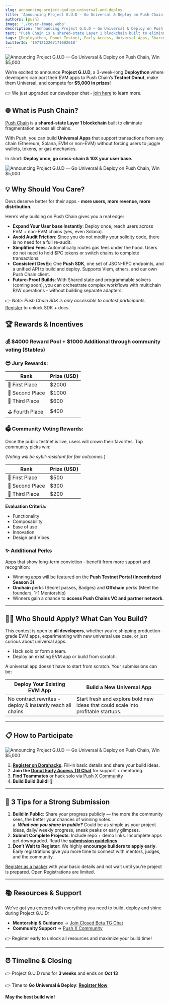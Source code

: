 ```yaml
---
slug: announcing-project-gud-go-universal-and-deploy
title: 'Announcing Project G.U.D — Go Universal & Deploy on Push Chain, Win $5,000'
authors: [push]
image: './cover-image.webp'
description: 'Announcing Project G.U.D — Go Universal & Deploy on Push Chain, Win $5,000'
text: "Push Chain is a shared-state Layer 1 blockchain built to eliminate fragmentation across all chains"
tags: [Deployathon, Donut Testnet, Early Access, Universal Apps, Shared App Experience, Shared State Blockchain, Universal Smart Contracts]
twitterId: '1971212207171002618'
---
```


![Announcing Project G.U.D — Go Universal & Deploy on Push Chain, Win $5,000](./cover-image.webp)

<!--truncate-->

We’re excited to announce **Project G.U.D**, a 3-week-long **Deploython** where developers can port their EVM apps to Push Chain’s **Testnet Donut**, make them Universal, and compete for **$5,000 in prizes**!

👉 We just upgraded our developer chat - [join here](https://t.me/+HBr_tyPvACFhM2Vl) to learn more.

## 🌐 What is Push Chain?

[Push Chain](https://push.org?utm_source=blog&utm_medium=referral&utm_campaign=project_gud) is a **shared-state Layer 1 blockchain** built to eliminate fragmentation across all chains.

With Push, you can build **Universal Apps** that support transactions from any chain (Ethereum, Solana, EVM or non-EVM) without forcing users to juggle wallets, tokens, or gas mechanics.

In short: **Deploy once, go cross-chain & 10X your user base.**

![Announcing Project G.U.D — Go Universal & Deploy on Push Chain, Win $5,000](./image-1.webp)

## 💡 Why Should You Care?

Devs deserve better for their apps - **more users, more revenue, more distribution.**

Here’s why building on Push Chain gives you a real edge:

- **Expand Your User base Instantly**: Deploy once, reach users across EVM + non-EVM chains (yes, even Solana).
- **Avoid Audit Friction**: Since you do not modify your solidity code, there is no need for a full re-audit.
- **Simplified Fees**: Automatically routes gas fees under the hood. Users do not need to hold $PC tokens or switch chains to complete transactions.
- **Consistent DevEx**: One **Push SDK**, one set of JSON-RPC endpoints, and a unified API to build and deploy. Supports Viem, ethers, and our own Push Chain client.
- **Future-Proof Builds**: With Shared state and programmable solvers (coming soon), you can orchestrate complex workflows with multichain R/W operations - without building separate adapters.

👉 *Note: Push Chain SDK is only accessible to contest participants.* [Register](https://dorahacks.io/hackathon/pushchain-gud?utm_source=blog&utm_medium=referral&utm_campaign=project_gud) to unlock SDK + docs.

## 🏆 Rewards & Incentives

### 💰 $4000 Reward Pool + $1000 Additional through community voting (Stables)

### 😎 Jury Rewards:
| Rank       | Prize (USD) |
|--------------|-------------|
| 🥇 First Place  | $2000       |
| 🥈 Second Place | $1000       |
| 🥉 Third Place  | $600        |
| ⛳️ Fourth Place | $400        |

### 🗳 Community Voting Rewards:
Once the public testnet is live, users will crown their favorites. Top community picks win:

(*Voting will be sybil-resistant for fair outcomes.*)

| Rank       | Prize (USD) |
|--------------|-------------|
| 🥇 First Place | $500 |
| 🥈 Second Place| $300 |
| 🥉 Third Place  | $200 |




**Evaluation Criteria:**

- Functionality
- Composability
- Ease of use
- Innovation
- Design and Vibes

### ✨ Additional Perks

Apps that show long-term conviction - benefit from more support and recognition:

- Winning apps will be featured on the **Push Testnet Portal (Incentivized Season 3)**.
- **Onchain** perks (Secret passes, Badges) and **Offchain** perks (Meet the founders, 1-1 Mentorship)
- Winners gain a chance to **access Push Chains VC and partner network**.

---

## 👩‍💻 Who Should Apply? What Can You Build?

This contest is open to **all developers**, whether you’re shipping production-grade EVM apps, experimenting with new universal use case, or just curious about universal apps.

- Hack solo or form a team.
- Deploy an existing EVM app or build from scratch.

A universal app doesn't have to start from scratch. Your submissions can be:

| Deploy Your Existing EVM App | Build a New Universal App |
| --- | --- |
| No contract rewrites - deploy & instantly reach all chains. | Start fresh and explore bold new ideas that could scale into profitable startups. |

<!--Need inspiration? Check out our **[Universal Apps Idea Bucket].**-->

---
## 📋 How to Participate

![Announcing Project G.U.D — Go Universal & Deploy on Push Chain, Win $5,000](./image-2.webp)

1. [**Register on Dorahacks**](https://dorahacks.io/hackathon/pushchain-gud?utm_source=blog&utm_medium=referral&utm_campaign=project_gud). Fill-in basic details and share your build ideas.
2. **Join the [Donut Early Access TG Chat](https://t.me/+HBr_tyPvACFhM2Vl)** for support + mentoring.
3. **Find Teammates** or hack solo via [Push X Community](https://x.com/i/communities/1957696067207651630)
4. **Build Build Build!** 🚀

---

## 🔑 3 Tips for a Strong Submission

1. **Build in Public**: Share your progress publicly — the more the community sees, the better your chances of winning votes.. <br/>
      a. ***What can you share in public?***
      Could be as simple as your project ideas, daily/ weekly progress, sneak peaks or early glimpses.
2. **Submit Complete Projects**: Include repo + demo links. Incomplete apps get downgraded. Read the [**submission guidelines**](https://dorahacks.io/hackathon/pushchain-gud?utm_source=blog&utm_medium=referral&utm_campaign=project_gud)
3. **Don’t Wait to Register**: We highly **encourage builders to apply early**. Early registrations give you more time to connect with mentors, judges, and the community.


[Register as a hacker](https://dorahacks.io/hackathon/pushchain-gud?utm_source=blog&utm_medium=referral&utm_campaign=project_gud) with your basic details and not wait until you’re project is prepared. Open Registrations are limited.


---

## 📚 Resources & Support

We’ve got you covered with everything you need to build, deploy and shine during Project G.U.D:

<!--- **Developer Documentation** → [Register to Access](https://dorahacks.io/hackathon/pushchain-gud?utm_source=blog&utm_medium=referral&utm_campaign=project_gud)-->
<!--- **Universal Apps Idea Bucket** → App ideas-->
- **Mentorship & Guidance** → [Join Closed Beta TG Chat](https://t.me/+HBr_tyPvACFhM2Vl)
- **Community Support** → [Push X Community](https://x.com/i/communities/1957696067207651630)

👉 Register early to unlock all resources and maximize your build time!

---

## ⏰ Timeline & Closing

👉 Project G.U.D runs for **3 weeks** and ends on **Oct 13**

👉 Time to **Go Universal & Deploy**: [**Register Now**](https://dorahacks.io/hackathon/pushchain-gud?utm_source=blog&utm_medium=referral&utm_campaign=project_gud)

**May the best build win!**
